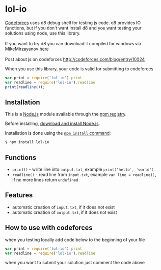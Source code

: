# lol-io

<a href="codefores.ru">Codeforces</a> uses d8 debug shell for testing js code. d8 provides IO functions, but if you don't want install d8 and you want testing your solutions using node, use this library.<br><br>
If you want to try d8 you can download it compiled for windows via MikeMirzayanov <a href="http://assets.codeforces.com/files/v8-3.32.0.7z">here</a><br><br>
Post about js on codeforces http://codeforces.com/blog/entry/10024

When you use this library, your code is valid for submitting to codeforces

```js
var print = require('lol-io').print
var readline = require('lol-io').readline
print(readline());
```

## Installation

This is a [Node.js](https://nodejs.org/en/) module available through the
[npm registry](https://www.npmjs.com/).

Before installing, [download and install Node.js](https://nodejs.org/en/download/).

Installation is done using the
[`npm install` command](https://docs.npmjs.com/getting-started/installing-npm-packages-locally):

```bash
$ npm install lol-io
```

## Functions
- <code>print()</code> - write line into <code>output.txt</code>, example <code>print('hello', 'world')</code>
- <code>readline()</code> - read line from <code>input.txt</code>, example <code>var line = readline()</code>, if no more lines return <code>undefined</code>

## Features 
- automatic creation of <code>input.txt</code>, if it does not exist
- automatic creation of <code>output.txt</code>, if it does not exist

## How to use with codeforces
when you testing locally add code below to the beginning of your file<br>
```js
var print = require('lol-io').print
var readline = require('lol-io').readline
```
when you want to submit your solution just comment the code above

